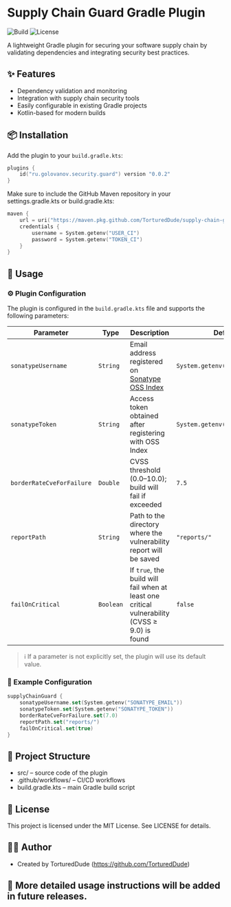 # Supply Chain Guard Gradle Plugin

![Build](https://img.shields.io/github/actions/workflow/status/TorturedDude/supply-chain-guard-plugin/develop-workflow.yaml?branch=develop)
![License](https://img.shields.io/github/license/TorturedDude/supply-chain-guard-plugin)

A lightweight Gradle plugin for securing your software supply chain by validating dependencies and integrating security best practices.

## ✨ Features

- Dependency validation and monitoring
- Integration with supply chain security tools
- Easily configurable in existing Gradle projects
- Kotlin-based for modern builds

## 📦 Installation

Add the plugin to your `build.gradle.kts`:

```kotlin
plugins {
    id("ru.golovanov.security.guard") version "0.0.2"
}
```
Make sure to include the GitHub Maven repository in your settings.gradle.kts or build.gradle.kts:

```kotlin
maven {
    url = uri("https://maven.pkg.github.com/TorturedDude/supply-chain-guard-plugin")
    credentials {
        username = System.getenv("USER_CI")
        password = System.getenv("TOKEN_CI")
    }
}
```

## 🚀 Usage

### ⚙️ Plugin Configuration

The plugin is configured in the `build.gradle.kts` file and supports the following parameters:

| Parameter                  | Type      | Description                                                                 | Default Value                    |
|----------------------------|-----------|-----------------------------------------------------------------------------|----------------------------------|
| `sonatypeUsername`         | `String`  | Email address registered on [Sonatype OSS Index](https://ossindex.sonatype.org/) | `System.getenv("SONATYPE_USERNAME")` |
| `sonatypeToken`            | `String`  | Access token obtained after registering with OSS Index                     | `System.getenv("SONATYPE_TOKEN")`    |
| `borderRateCveForFailure` | `Double`  | CVSS threshold (0.0–10.0); build will fail if exceeded                      | `7.5`                            |
| `reportPath`               | `String`  | Path to the directory where the vulnerability report will be saved         | `"reports/"`                     |
| `failOnCritical`           | `Boolean` | If `true`, the build will fail when at least one critical vulnerability (CVSS ≥ 9.0) is found | `false`                          |

> ℹ️ If a parameter is not explicitly set, the plugin will use its default value.
### 🔧 Example Configuration

```kotlin
supplyChainGuard {
    sonatypeUsername.set(System.getenv("SONATYPE_EMAIL"))
    sonatypeToken.set(System.getenv("SONATYPE_TOKEN"))
    borderRateCveForFailure.set(7.0)
    reportPath.set("reports/")
    failOnCritical.set(true)
}
```

## 📁 Project Structure
- src/ – source code of the plugin
- .github/workflows/ – CI/CD workflows
- build.gradle.kts – main Gradle build script

## 📜 License
This project is licensed under the MIT License. See LICENSE for details.

## 🙋‍♂️ Author
- Created by TorturedDude (https://github.com/TorturedDude)

## 📌 More detailed usage instructions will be added in future releases.